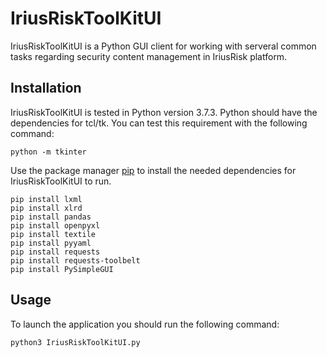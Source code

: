 # IriusRiskToolKitUI

IriusRiskToolKitUI is a Python GUI client for working with serveral common tasks regarding security content management in IriusRisk platform.

## Installation

IriusRiskToolKitUI is tested in Python version 3.7.3.
Python should have the dependencies for tcl/tk. You can test this requirement with the following command:
```
python -m tkinter
```
Use the package manager [pip](https://pip.pypa.io/en/stable/) to install the needed dependencies for IriusRiskToolKitUI to run.

```
pip install lxml
pip install xlrd
pip install pandas
pip install openpyxl
pip install textile
pip install pyyaml
pip install requests
pip install requests-toolbelt
pip install PySimpleGUI

```

## Usage

To launch the application you should run the following command:
```
python3 IriusRiskToolKitUI.py
```
